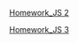 [Homework_JS 2](https://Terracrit.github.io/homework_JS/homework_2/homework.html)<br>  

[Homework_JS 3](https://Terracrit.github.io/homework_JS/homework_3/homework.html)<br>  
